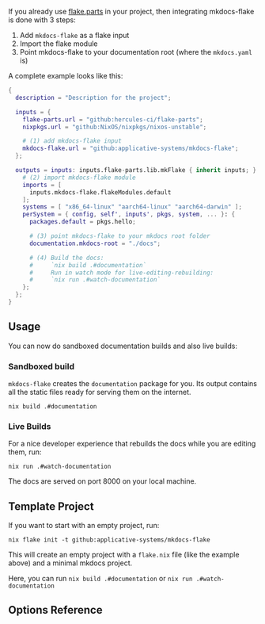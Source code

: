 
If you already use [flake.parts](https://flake.parts) in your project, then
integrating mkdocs-flake is done with 3 steps:

1. Add `mkdocs-flake` as a flake input
2. Import the flake module
3. Point mkdocs-flake to your documentation root (where the `mkdocs.yaml` is)

A complete example looks like this:

```nix
{
  description = "Description for the project";

  inputs = {
    flake-parts.url = "github:hercules-ci/flake-parts";
    nixpkgs.url = "github:NixOS/nixpkgs/nixos-unstable";

    # (1) add mkdocs-flake input
    mkdocs-flake.url = "github:applicative-systems/mkdocs-flake";
  };

  outputs = inputs: inputs.flake-parts.lib.mkFlake { inherit inputs; } {
    # (2) import mkdocs-flake module
    imports = [
      inputs.mkdocs-flake.flakeModules.default
    ];
    systems = [ "x86_64-linux" "aarch64-linux" "aarch64-darwin" ];
    perSystem = { config, self', inputs', pkgs, system, ... }: {
      packages.default = pkgs.hello;

      # (3) point mkdocs-flake to your mkdocs root folder
      documentation.mkdocs-root = "./docs";

      # (4) Build the docs:
      #     `nix build .#documentation`
      #     Run in watch mode for live-editing-rebuilding:
      #     `nix run .#watch-documentation`
    };
  };
}
```

## Usage

You can now do sandboxed documentation builds and also live builds:

### Sandboxed build

`mkdocs-flake` creates the `documentation` package for you.
Its output contains all the static files ready for serving them on the internet.

```console
nix build .#documentation
```

### Live Builds

For a nice developer experience that rebuilds the docs while you are editing
them, run:

```console
nix run .#watch-documentation
```

The docs are served on port 8000 on your local machine.

## Template Project

If you want to start with an empty project, run:

```console
nix flake init -t github:applicative-systems/mkdocs-flake
```

This will create an empty project with a `flake.nix` file (like the example
above) and a minimal mkdocs project.

Here, you can run `nix build .#documentation` or `nix run .#watch-documentation`

## Options Reference

<!-- placeholder -->
